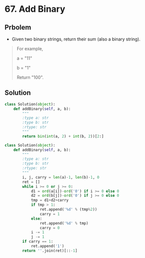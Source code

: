 # 67. Add Binary

## Prbolem
- Given two binary strings, return their sum (also a binary string).

> For example,
> 
> a = "11"
> 
> b = "1"
> 
> Return "100".

## Solution
```python
class Solution(object):
    def addBinary(self, a, b):
        """
        :type a: str
        :type b: str
        :rtype: str
        """
        return bin(int(a, 2) + int(b, 2))[2:]
```

```python
class Solution(object):
    def addBinary(self, a, b):
        """
        :type a: str
        :type b: str
        :rtype: str
        """
        i, j, carry = len(a)-1, len(b)-1, 0
        ret = []
        while i >= 0 or j >= 0:
            d1 = ord(a[i])-ord('0') if i >= 0 else 0
            d2 = ord(b[j])-ord('0') if j >= 0 else 0
            tmp = d1+d2+carry
            if tmp > 1:
                ret.append('%d' % (tmp%2))
                carry = 1
            else:
                ret.append('%d' % tmp)
                carry = 0
            i -= 1
            j -= 1
        if carry == 1:
            ret.append('1')
        return ''.join(ret)[::-1]
```
